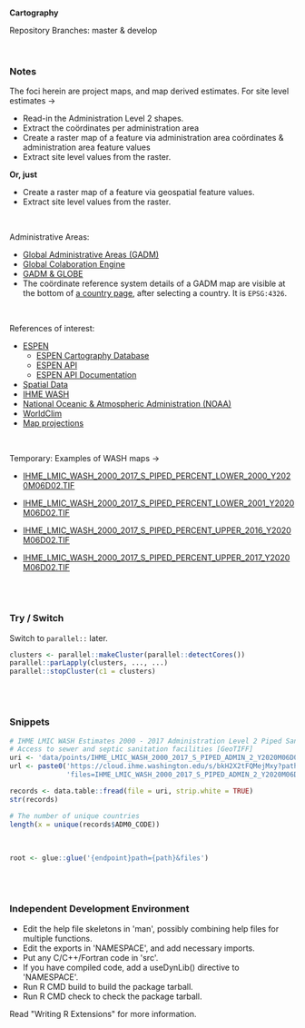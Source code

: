 <br>

**Cartography**

Repository Branches: master & develop

<br>

### Notes

The foci herein are project maps, and map derived estimates.  For site level estimates &rarr;

* Read-in the Administration Level 2 shapes.
* Extract the co&ouml;rdinates per administration area
* Create a raster map of a feature via administration area co&ouml;rdinates & administration area feature values
* Extract site level values from the raster.

**Or, just**

* Create a raster map of a feature via geospatial feature values.
* Extract site level values from the raster.

<br>

Administrative Areas:

* [Global Administrative Areas (GADM)](https://gadm.org)
* [Global Colaboration Engine](http://globe.umbc.edu)
* [GADM & GLOBE](http://globe.umbc.edu/documentation-overview/global-administrative-areas-gadm/)
* The co&ouml;rdinate reference system details of a GADM map are visible at the bottom of 
  [a country page](https://gadm.org/download_country.html), after selecting a country.  It is ``EPSG:4326``.

<br>

References of interest:

* [ESPEN](https://espen.afro.who.int/)
  * [ESPEN Cartography Database](https://espen.afro.who.int/tools-resources/cartography-database)
  * [ESPEN API](https://admin.espen.afro.who.int/docs/api)
  * [ESPEN API Documentation](https://espen.stoplight.io)
* [Spatial Data](https://www.diva-gis.org)
* [IHME WASH](https://www.healthdata.org/research-article/mapping-geographic-inequalities-access-drinking-water-and-sanitation-facilities-low)
* [National Oceanic & Atmospheric Administration (NOAA)](https://www.ncdc.noaa.gov/cdo-web/datasets)
* [WorldClim](https://www.worldclim.org/data/index.html)
* [Map projections](https://www.usgs.gov/publications/map-projections)


<br>

Temporary:  Examples of WASH maps &rarr;

* [IHME_LMIC_WASH_2000_2017_S_PIPED_PERCENT_LOWER_2000_Y2020M06D02.TIF](https://cloud.ihme.washington.edu/s/bkH2X2tFQMejMxy/download?path=%2FS_PIPED%20-%20Access%20to%20sewer%20and%20septic%20sanitation%20facilities%20%5BGeoTIFF%5D%2FPercent&files=IHME_LMIC_WASH_2000_2017_S_PIPED_PERCENT_LOWER_2000_Y2020M06D02.TIF)

* [IHME_LMIC_WASH_2000_2017_S_PIPED_PERCENT_LOWER_2001_Y2020M06D02.TIF](https://cloud.ihme.washington.edu/s/bkH2X2tFQMejMxy/download?path=%2FS_PIPED%20-%20Access%20to%20sewer%20and%20septic%20sanitation%20facilities%20%5BGeoTIFF%5D%2FPercent&files=IHME_LMIC_WASH_2000_2017_S_PIPED_PERCENT_LOWER_2001_Y2020M06D02.TIF)

* [IHME_LMIC_WASH_2000_2017_S_PIPED_PERCENT_UPPER_2016_Y2020M06D02.TIF](https://cloud.ihme.washington.edu/s/bkH2X2tFQMejMxy/download?path=%2FS_PIPED%20-%20Access%20to%20sewer%20and%20septic%20sanitation%20facilities%20%5BGeoTIFF%5D%2FPercent&files=IHME_LMIC_WASH_2000_2017_S_PIPED_PERCENT_UPPER_2016_Y2020M06D02.TIF)

* [IHME_LMIC_WASH_2000_2017_S_PIPED_PERCENT_UPPER_2017_Y2020M06D02.TIF](https://cloud.ihme.washington.edu/s/bkH2X2tFQMejMxy/download?path=%2FS_PIPED%20-%20Access%20to%20sewer%20and%20septic%20sanitation%20facilities%20%5BGeoTIFF%5D%2FPercent&files=IHME_LMIC_WASH_2000_2017_S_PIPED_PERCENT_UPPER_2017_Y2020M06D02.TIF)

<br>
<br>

### Try / Switch

Switch to ``parallel::`` later.

```R
clusters <- parallel::makeCluster(parallel::detectCores())
parallel::parLapply(clusters, ..., ...)
parallel::stopCluster(c1 = clusters)
```

<br>
<br>

### Snippets

```R
# IHME LMIC WASH Estimates 2000 - 2017 Administration Level 2 Piped Sanitation Y2020M06D02
# Access to sewer and septic sanitation facilities [GeoTIFF]
uri <- 'data/points/IHME_LMIC_WASH_2000_2017_S_PIPED_ADMIN_2_Y2020M06D02.csv'
url <- paste0('https://cloud.ihme.washington.edu/s/bkH2X2tFQMejMxy?path=%2FData%20%5BCSV%5D%2FAdmin%202&',
              'files=IHME_LMIC_WASH_2000_2017_S_PIPED_ADMIN_2_Y2020M06D02.zip')

records <- data.table::fread(file = uri, strip.white = TRUE)
str(records)

# The number of unique countries
length(x = unique(records$ADM0_CODE))
```

<br>

```R
root <- glue::glue('{endpoint}path={path}&files')
```

<br>
<br>

### Independent Development Environment

* Edit the help file skeletons in 'man', possibly combining help files
  for multiple functions.
* Edit the exports in 'NAMESPACE', and add necessary imports.
* Put any C/C++/Fortran code in 'src'.
* If you have compiled code, add a useDynLib() directive to
  'NAMESPACE'.
* Run R CMD build to build the package tarball.
* Run R CMD check to check the package tarball.

Read "Writing R Extensions" for more information.

<br>
<br>

<br>
<br>

<br>
<br>

<br>
<br>